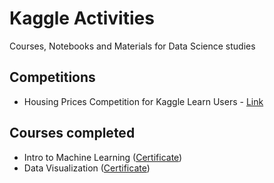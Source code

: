# Kaggle Activities
Courses, Notebooks and Materials for Data Science studies

## Competitions
- Housing Prices Competition for Kaggle Learn Users - [Link](https://www.kaggle.com/competitions/home-data-for-ml-course)

## Courses completed
- Intro to Machine Learning ([Certificate](https://drive.google.com/file/d/1qCK6QWW4wnpRgJLB-t-cKlPT3UL_lnv-/view?usp=share_link)) 
- Data Visualization ([Certificate](https://drive.google.com/file/d/1Er3r4hRM5MMQIeLJgq8xLkwLQr84in78/view?usp=share_link))
